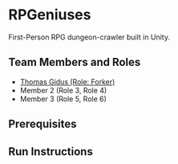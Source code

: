 # RPGeniuses

First-Person RPG dungeon-crawler built in Unity. 

## Team Members and Roles

* [Thomas Gidus (Role: Forker)](https://github.com/dgidus/CIS350-HW2-Gidus)
* Member 2 (Role 3, Role 4)
* Member 3 (Role 5, Role 6)

## Prerequisites

## Run Instructions
